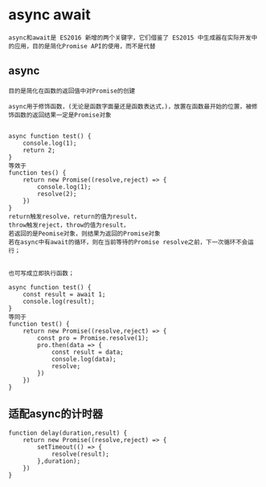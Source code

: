 # async await
    async和await是 ES2016 新增的两个关键字，它们借鉴了 ES2015 中生成器在实际开发中的应用，目的是简化Promise API的使用，而不是代替

## async
    目的是简化在函数的返回值中对Promise的创建

    async用于修饰函数，(无论是函数字面量还是函数表达式，)，放置在函数最开始的位置，被修饰函数的返回结果一定是Promise对象


    async function test() {
        console.log(1);
        return 2;
    }
    等效于
    function tes() {
        return new Promise((resolve,reject) => {
            console.log(1);
            resolve(2);
        })
    }
    return触发resolve，return的值为result，
    throw触发reject，throw的值为result，
    若返回的是Peomise对象，则结果为返回的Promise对象
    若在async中有await的循环，则在当前等待的Promise resolve之前，下一次循环不会运行；


    也可写成立即执行函数；  

    async function test() {
        const result = await 1;
        console.log(result);
    }
    等同于
    function test() {
        return new Promise((resolve,reject) => {
            const pro = Promise.resolve(1);
            pro.then(data => {
                const result = data;
                console.log(data);
                resolve;
            })
        })
    }


## 适配async的计时器
    function delay(duration,result) {
        return new Promise((resolve,reject) => {
            setTimeout(() => {
                resolve(result);
            },duration);
        })
    }